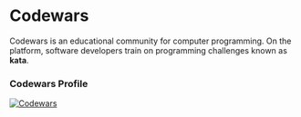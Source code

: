 # Codewars

Codewars is an educational community for computer programming. On the platform, software developers train on programming challenges known as **kata**.


### Codewars Profile

[![Codewars](https://www.codewars.com/users/tonyruizo/badges/large)](https://www.codewars.com/users/tonyruizo)
